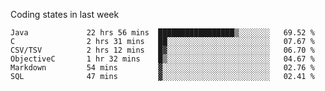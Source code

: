 Coding states in last week

<!--START_SECTION:waka-->

```text
Java             22 hrs 56 mins  █████████████████▒░░░░░░░   69.52 %
C                2 hrs 31 mins   ██░░░░░░░░░░░░░░░░░░░░░░░   07.67 %
CSV/TSV          2 hrs 12 mins   █▓░░░░░░░░░░░░░░░░░░░░░░░   06.70 %
ObjectiveC       1 hr 32 mins    █▒░░░░░░░░░░░░░░░░░░░░░░░   04.67 %
Markdown         54 mins         ▓░░░░░░░░░░░░░░░░░░░░░░░░   02.76 %
SQL              47 mins         ▓░░░░░░░░░░░░░░░░░░░░░░░░   02.41 %
```

<!--END_SECTION:waka-->
